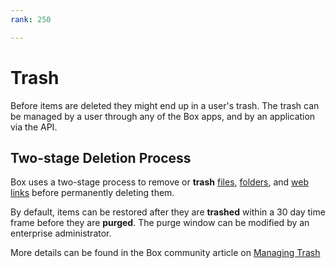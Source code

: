 ```yaml
---
rank: 250

---
```


# Trash

Before items are deleted they might end up in a user's trash. The trash can be
managed by a user through any of the Box apps, and by an application via the
API.

## Two-stage Deletion Process

Box uses a two-stage process to remove or **trash** [files], [folders], and
[web links] before permanently deleting them.

By default, items can be restored after they are **trashed** within a 30 day
time frame before they are **purged**. The purge window can be modified by
an enterprise administrator.

More details can be found in the Box community article on [Managing Trash]

[files]: e://delete_files_id
[folders]: e://delete_folders_id
[web links]: e://delete_web_links_id
<!-- i18n-enable localize-links -->
[Managing Trash]: https://support.box.com/hc/en-us/articles/360044196093-Manage-Trash
<!-- i18n-disable localize-links -->
